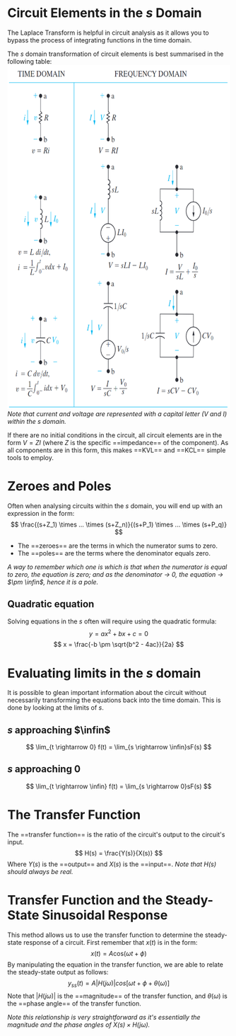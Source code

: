 # Circuit Elements in the $s$ Domain
The Laplace Transform is helpful in circuit analysis as it allows you to bypass the process of integrating functions in the time domain.  

The $s$ domain transformation of circuit elements is best summarised in the following table:
<img src="_resources/CircuitElementsInSdomain.png" alt="CircuitElementsInSdomain.png" width="649" height="777">
*Note that current and voltage are represented with a capital letter ($V$ and $I$) within the $s$ domain.*

If there are no initial conditions in the circuit, all circuit elements are in the form $V = Z I$ (where $Z$ is the specific ==impedance== of the component). As all components are in this form, this makes ==KVL== and ==KCL== simple tools to employ.

# Zeroes and Poles
Often when analysing circuits within the $s$ domain, you will end up with an expression in the form:
$$
\frac{(s+Z_1) \times ... \times (s+Z_n)}{(s+P_1) \times ... \times (s+P_q)}
$$
- The ==zeroes== are the terms in which the numerator sums to zero.
- The ==poles== are the terms where the denominator equals zero.

*A way to remember which one is which is that when the numerator is equal to zero, the equation is zero; and as the denominator $\rightarrow$ $0$, the equation $\rightarrow$ $\pm \infin$, hence it is a pole.*

## Quadratic equation
Solving equations in the $s$ often will require using the quadratic formula:
$$
y = ax^2 + bx + c = 0
$$
$$
x = \frac{-b \pm \sqrt{b^2 - 4ac}}{2a}
$$

# Evaluating limits in the $s$ domain
It is possible to glean important information about the circuit without necessarily transforming the equations back into the time domain. This is done by looking at the limits of $s$.

## $s$ approaching $\infin$
$$
\lim_{t \rightarrow 0} f(t) = \lim_{s \rightarrow \infin}sF(s)
$$
## $s$ approaching 0
$$
\lim_{t \rightarrow \infin} f(t) = \lim_{s \rightarrow 0}sF(s)
$$

# The Transfer Function
The ==transfer function== is the ratio of the circuit's output to the circuit's input.
$$
H(s) = \frac{Y(s)}{X(s)}
$$
Where $Y(s)$ is the ==output== and $X(s)$ is the ==input==.
*Note that $H(s)$ should always be real.*

# Transfer Function and the Steady-State Sinusoidal Response
This method allows us to use the transfer function to determine the steady-state response of a circuit.
First remember that $x(t)$ is in the form:
$$
x(t) = A\text{cos}(\omega t + \phi)
$$
By manipulating the equation in the transfer function, we are able to relate the steady-state output as follows:
$$
y_{ss}(t) = A |H(j \omega)| cos [\omega t + \phi + \theta(\omega)]
$$
Note that $|H(j \omega)|$ is the ==magnitude== of the transfer function, and $\theta(\omega)$ is the ==phase angle== of the transfer function.

*Note this relationship is very straightforward as it's essentially the magnitude and the phase angles of $X(s) \times H(j \omega)$.*
